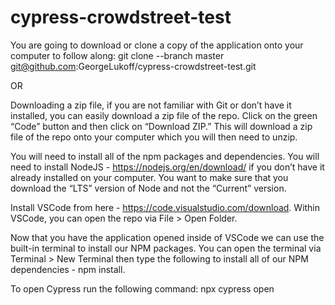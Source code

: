 # cypress-crowdstreet-test

You are going to download or clone a copy of the application onto your computer to follow along: git clone --branch master git@github.com:GeorgeLukoff/cypress-crowdstreet-test.git

OR

Downloading a zip file, if you are not familiar with Git or don’t have it installed, you can easily download a zip file of the repo.
Click on the green “Code” button and then click on “Download ZIP.” This will download a zip file of the repo onto your computer which you will then need to unzip.

You will need to install all of the npm packages and dependencies. You will need to install NodeJS - https://nodejs.org/en/download/ if you don’t have it already installed on your computer. You want to make sure that you download the “LTS” version of Node and not the “Current” version.

Install VSCode from here - https://code.visualstudio.com/download. Within VSCode, you can open the repo via File > Open Folder.

Now that you have the application opened inside of VSCode we can use the built-in terminal to install our NPM packages. You can open the terminal via Terminal > New Terminal then type the following to install all of our NPM dependencies - npm install.

To open Cypress run the following command: npx cypress open
